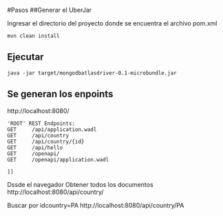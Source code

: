 #Pasos
##Generar el UberJar

Ingresar el directorio del proyecto donde se encuentra el archivo pom.xml
```
mvn clean install
```

## Ejecutar
```
java -jar target/mongodbatlasdriver-0.1-microbundle.jar                                                
```

## Se generan los enpoints
http://localhost:8080/

```
'ROOT' REST Endpoints:
GET     /api/application.wadl
GET     /api/country
GET     /api/country/{id}
GET     /api/hello
GET     /openapi/
GET     /openapi/application.wadl

]]

```

Dssde el navegador
Obtener todos los documentos
http://localhost:8080/api/country/

Buscar por idcountry=PA
http://localhost:8080/api/country/PA